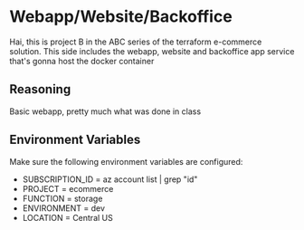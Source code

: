 # Webapp/Website/Backoffice
Hai, this is project B in the ABC series of the terraform e-commerce solution. 
This side includes the webapp, website and backoffice app service that's gonna host the docker container

## Reasoning
Basic webapp, pretty much what was done in class

## Environment Variables

Make sure the following environment variables are configured:

- SUBSCRIPTION_ID = az account list | grep "id"
- PROJECT = ecommerce
- FUNCTION = storage
- ENVIRONMENT = dev
- LOCATION = Central US
